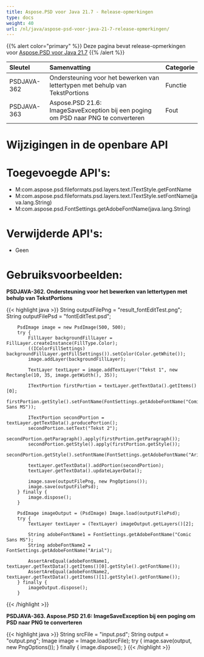 ```yaml
---
title: Aspose.PSD voor Java 21.7 - Release-opmerkingen
type: docs
weight: 40
url: /nl/java/aspose-psd-voor-java-21-7-release-opmerkingen/
---
```


{{% alert color="primary" %}} Deze pagina bevat release-opmerkingen voor [Aspose.PSD voor Java 21.7](https://downloads.aspose.com/psd/java/new-releases/aspose.psd-for-java-21.7/) {{% /alert %}}

|**Sleutel**|**Samenvatting**|**Categorie**|
| :- | :- | :- |
|PSDJAVA-362|Ondersteuning voor het bewerken van lettertypen met behulp van TekstPortions|Functie|
|PSDJAVA-363|Aspose.PSD 21.6: ImageSaveException bij een poging om PSD naar PNG te converteren|Fout|

# **Wijzigingen in de openbare API**
# **Toegevoegde API's:**
- M:com.aspose.psd.fileformats.psd.layers.text.ITextStyle.getFontName
- M:com.aspose.psd.fileformats.psd.layers.text.ITextStyle.setFontName(java.lang.String)
- M:com.aspose.psd.FontSettings.getAdobeFontName(java.lang.String)

# **Verwijderde API's:**
- Geen

# **Gebruiksvoorbeelden:**

**PSDJAVA-362. Ondersteuning voor het bewerken van lettertypen met behulp van TekstPortions**

{{< highlight java >}}
        String outputFilePng = "result_fontEditTest.png";
        String outputFilePsd = "fontEditTest.psd";

        PsdImage image = new PsdImage(500, 500);
        try {
            FillLayer backgroundFillLayer = FillLayer.createInstance(FillType.Color);
            ((IColorFillSettings) backgroundFillLayer.getFillSettings()).setColor(Color.getWhite());
            image.addLayer(backgroundFillLayer);

            TextLayer textLayer = image.addTextLayer("Tekst 1", new Rectangle(10, 35, image.getWidth(), 35));

            ITextPortion firstPortion = textLayer.getTextData().getItems()[0];
            firstPortion.getStyle().setFontName(FontSettings.getAdobeFontName("Comic Sans MS"));

            ITextPortion secondPortion = textLayer.getTextData().producePortion();
            secondPortion.setText("Tekst 2");
            secondPortion.getParagraph().apply(firstPortion.getParagraph());
            secondPortion.getStyle().apply(firstPortion.getStyle());
            secondPortion.getStyle().setFontName(FontSettings.getAdobeFontName("Arial"));

            textLayer.getTextData().addPortion(secondPortion);
            textLayer.getTextData().updateLayerData();

            image.save(outputFilePng, new PngOptions());
            image.save(outputFilePsd);
        } finally {
            image.dispose();
        }

        PsdImage imageOutput = (PsdImage) Image.load(outputFilePsd);
        try {
            TextLayer textLayer = (TextLayer) imageOutput.getLayers()[2];

            String adobeFontName1 = FontSettings.getAdobeFontName("Comic Sans MS");
            String adobeFontName2 = FontSettings.getAdobeFontName("Arial");

            AssertAreEqual(adobeFontName1, textLayer.getTextData().getItems()[0].getStyle().getFontName());
            AssertAreEqual(adobeFontName2, textLayer.getTextData().getItems()[1].getStyle().getFontName());
        } finally {
            imageOutput.dispose();
        }
{{< /highlight >}}

**PSDJAVA-363. Aspose.PSD 21.6: ImageSaveException bij een poging om PSD naar PNG te converteren**

{{< highlight java >}}
        String srcFile = "input.psd";
        String output = "output.png";
        Image image = Image.load(srcFile);
        try {
            image.save(output, new PngOptions());
        } finally {
            image.dispose();
        }
{{< /highlight >}}
